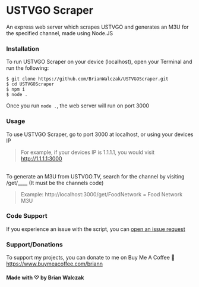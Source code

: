 # USTVGO Scraper
An express web server which scrapes USTVGO and generates an M3U for the specified channel, made using Node.JS


### Installation

To run USTVGO Scraper on your device (localhost), open your Terminal and run the following:

```
$ git clone https://github.com/BrianWalczak/USTVGOScraper.git
$ cd USTVGOScraper
$ npm i
$ node .
```
Once you run ``node .``, the web server will run on port 3000

### Usage

To use USTVGO Scraper, go to port 3000 at localhost, or using your devices IP
> For example, if your devices IP is 1.1.1.1, you would visit http://1.1.1.1:3000

<br>
To generate an M3U from USTVGO.TV, search for the channel by visiting /get/____ (It must be the channels code)
<br>

> Example: http://localhost:3000/get/FoodNetwork =  Food Network M3U

### Code Support

If you experience an issue with the script, you can <a href="https://github.com/BrianWalczak/USTVGOScraper/issues">open an issue request</a>


### Support/Donations

To support my projects, you can donate to me on Buy Me A Coffee 🙂
https://www.buymeacoffee.com/briann

#### Made with ♡ by Brian Walczak
